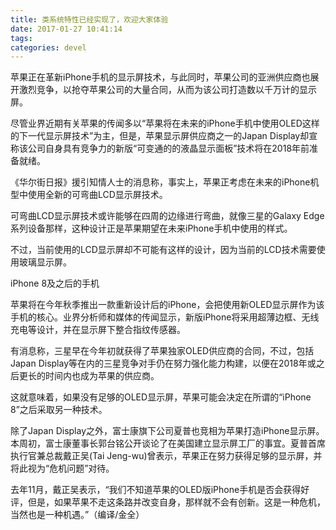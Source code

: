 ```yaml
---
title: 类系统特性已经实现了，欢迎大家体验
date: 2017-01-27 10:41:14
tags:
categories: devel
---
```


苹果正在革新iPhone手机的显示屏技术，与此同时，苹果公司的亚洲供应商也展开激烈竞争，以抢夺苹果公司的大量合同，从而为该公司打造数以千万计的显示屏。

尽管业界近期有关苹果的传闻多以“苹果将在未来的iPhone手机中使用OLED这样的下一代显示屏技术”为主，但是，苹果显示屏供应商之一的Japan Display却宣称该公司自身具有竞争力的新版“可变通的的液晶显示面板”技术将在2018年前准备就绪。

《华尔街日报》援引知情人士的消息称，事实上，苹果正考虑在未来的iPhone机型中使用全新的可弯曲LCD显示屏技术。

可弯曲LCD显示屏技术或许能够在四周的边缘进行弯曲，就像三星的Galaxy Edge系列设备那样，这种设计正是苹果期望在未来iPhone手机中使用的样式。

不过，当前使用的LCD显示屏却不可能有这样的设计，因为当前的LCD技术需要使用玻璃显示屏。

iPhone 8及之后的手机

苹果将在今年秋季推出一款重新设计后的iPhone，会把使用新OLED显示屏作为该手机的核心。业界分析师和媒体的传闻显示，新版iPhone将采用超薄边框、无线充电等设计，并在显示屏下整合指纹传感器。

有消息称，三星早在今年初就获得了苹果独家OLED供应商的合同，不过，包括Japan Display等在内的三星竞争对手仍在努力强化能力构建，以便在2018年或之后更长的时间内也成为苹果的供应商。

这就意味着，如果没有足够的OLED显示屏，苹果可能会决定在所谓的“iPhone 8”之后采取另一种技术。

除了Japan Display之外，富士康旗下公司夏普也竞相为苹果打造iPhone显示屏。本周初，富士康董事长郭台铭公开谈论了在美国建立显示屏工厂的事宜。夏普首席执行官兼总裁戴正吴(Tai Jeng-wu)曾表示，苹果正在努力获得足够的显示屏，并将此视为“危机问题”对待。

去年11月，戴正吴表示，“我们不知道苹果的OLED版iPhone手机是否会获得好评，但是，如果苹果不走这条路并改变自身，那样就不会有创新。这是一种危机，当然也是一种机遇。”（编译/金全）